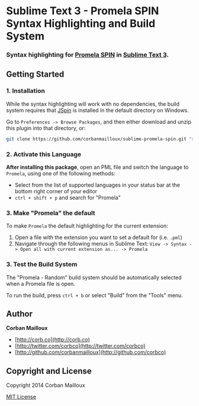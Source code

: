 # Sublime Text 3 - Promela SPIN Syntax Highlighting and Build System


### Syntax highlighting for [Promela SPIN](http://spinroot.com/spin/whatispin.html) in [Sublime Text 3](http://www.sublimetext.com/3).


## Getting Started

### 1. Installation

While the syntax highlighting will work with no dependencies, the build system requires that [JSpin](https://code.google.com/p/jspin/) is installed in the default directory on Windows.

Go to `Preferences -> Browse Packages`, and then either download and unzip this plugin into that directory, or:

``` bash
git clone https://github.com/corbanmailloux/sublime-promela-spin.git "sublime-promela-spin"
```

### 2. Activate this Language
**After installing this package**, open an PML file and switch the language to `Promela`, using one
of the following methods:

* Select from the list of supported languages in your status bar at the bottom right corner of your editor
* `ctrl + shift + p` and search for "Promela"

### 3. Make "Promela" the default
To make `Promela` the default highlighting for the current extension:

1. Open a file with the extension you want to set a default for (i.e. `.pml`)
2. Navigate through the following menus in Sublime Text: `View -> Syntax -> Open all with current extension as... -> Promela`

### 3. Test the Build System
The "Promela - Random" build system should be automatically selected when a Promela file is open. 

To run the build, press `ctrl + b` or select "Build" from the "Tools" menu.



## Author

**Corban Mailloux**

+ [http://corb.co](http://corb.co)
+ [http://twitter.com/corbco](http://twitter.com/corbco)
+ [http://github.com/corbanmailloux](http://github.com/corbco)


## Copyright and License
Copyright 2014 Corban Mailloux

[MIT License](LICENSE-MIT)

